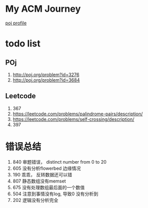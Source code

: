 # My ACM Journey
[poj profile](http://poj.org/userstatus?user_id=huxueshiOne)

# todo list
## POj
1. http://poj.org/problem?id=3276
2. http://poj.org/problem?id=3684
## Leetcode
1. 367
2. https://leetcode.com/problems/palindrome-pairs/description/
3. https://leetcode.com/problems/self-crossing/description/
4. 397


# 错误总结
1. 840 审题错误， distinct number from 0 to 20
2. 605 没有分析flowerbed 边缘情况
2. 190 乖乖， 反转数据还可以错
3. 807 静态数组没有memset
4. 675 没有处理数组最后面的一个数值
5. 504 注意到事情没有log, 导致0 没有分析到
6. 202 逻辑没有分析完全
